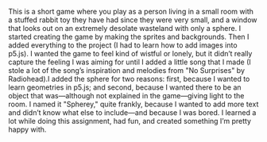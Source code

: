 This is a short game where you play as a person living in a small room with a stuffed rabbit toy they have had since they were very small, and a window that looks out on an extremely desolate wasteland with only a sphere. I started creating the game by making the sprites and backgrounds. Then I added everything to the project (I had to learn how to add images into p5.js). I wanted the game to feel kind of wistful or lonely, but it didn’t really capture the feeling I was aiming for until I added a little song that I made (I stole a lot of the song’s inspiration and melodies from "No Surprises" by Radiohead).I added the sphere for two reasons: first, because I wanted to learn geometries in p5.js; and second, because I wanted there to be an object that was—although not explained in the game—giving light to the room. I named it "Spherey," quite frankly, because I wanted to add more text and didn’t know what else to include—and because I was bored. I learned a lot while doing this assignment, had fun, and created something I’m pretty happy with.